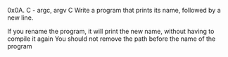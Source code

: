 0x0A. C - argc, argv
C
Write a program that prints its name, followed by a new line.

If you rename the program, it will print the new name, without having to compile it again
You should not remove the path before the name of the program
